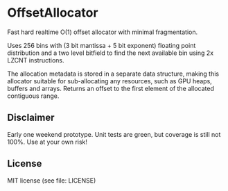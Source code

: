 # OffsetAllocator
Fast hard realtime O(1) offset allocator with minimal fragmentation. 

Uses 256 bins with (3 bit mantissa + 5 bit exponent) floating point distribution and a two level bitfield to find the next available bin using 2x LZCNT instructions.

The allocation metadata is stored in a separate data structure, making this allocator suitable for sub-allocating any resources, such as GPU heaps, buffers and arrays. Returns an offset to the first element of the allocated contiguous range.

## Disclaimer
Early one weekend prototype. Unit tests are green, but coverage is still not 100%. Use at your own risk!

## License
MIT license (see file: LICENSE)
